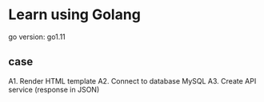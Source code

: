 # Learn using Golang

go version: go1.11

## case

A1. Render HTML template
A2. Connect to database MySQL
A3. Create API service (response in JSON)